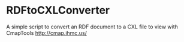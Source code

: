 RDFtoCXLConverter
=================

A simple script to convert an RDF document to a CXL file to view with CmapTools http://cmap.ihmc.us/
